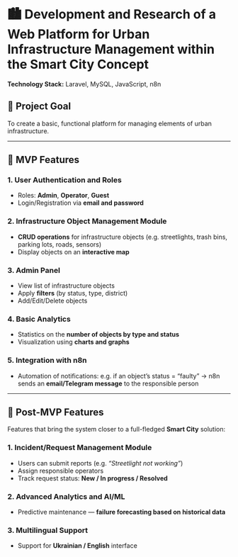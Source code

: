 # 🏙️ Development and Research of a Web Platform for Urban Infrastructure Management within the Smart City Concept

**Technology Stack:** Laravel, MySQL, JavaScript, n8n

## 🎯 Project Goal

To create a basic, functional platform for managing elements of urban infrastructure.

---

## 🚀 MVP Features

### 1. User Authentication and Roles

* Roles: **Admin**, **Operator**, **Guest**
* Login/Registration via **email and password**

### 2. Infrastructure Object Management Module

* **CRUD operations** for infrastructure objects (e.g. streetlights, trash bins, parking lots, roads, sensors)
* Display objects on an **interactive map**

### 3. Admin Panel

* View list of infrastructure objects
* Apply **filters** (by status, type, district)
* Add/Edit/Delete objects

### 4. Basic Analytics

* Statistics on the **number of objects by type and status**
* Visualization using **charts and graphs**

### 5. Integration with n8n

* Automation of notifications:
  e.g. if an object’s status = “faulty” → n8n sends an **email/Telegram message** to the responsible person

---

## 🔧 Post-MVP Features

Features that bring the system closer to a full-fledged **Smart City** solution:

### 1. Incident/Request Management Module

* Users can submit reports (e.g. *“Streetlight not working”*)
* Assign responsible operators
* Track request status: **New / In progress / Resolved**

### 2. Advanced Analytics and AI/ML

* Predictive maintenance — **failure forecasting based on historical data**

### 3. Multilingual Support

* Support for **Ukrainian / English** interface